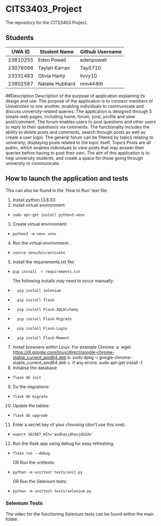 # CITS3403_Project

The repository for the CITS3403 Project.

## Students
|     UWA ID      |  Student Name   | Github Username |
|-----------------|-----------------|-----------------|
| 23810255        | Eden Powell     | edenpowell      |
| 23076096        | Taylah Karran   | Tay0710         |
| 23331483        | Olivia Hanly    | livvy10         |
| 23802587        | Natalie Hubbard | nnn444ttt       |

##Description
Description of the purpose of application explaining its design and use: The purpose of the application is to connect members of Universities to one another, enabling individuals to communicate and discuss university-related queries. The application is designed through 5 simple web pages, including home, forum, post, profile and view post/comment. The forum enables users to post questions and other users to reply to their question/s via comments. The functionality includes the ability to delete posts and comments, search through posts as well as create a user login. The general forum can be filtered by topics relating to university, displaying posts related to the topic itself. Topics Posts are all public, which enables individuals to view posts that may answer their queries before having to post their own. The aim of this application is to help university students, and create a space for those going through university to communicate.

## How to launch the application and tests
This can also be found in the 'How to Run' text file:
1. Install python (3.8.10)
2. Install virtual environment:
-     sudo apt-get install python3-venv
3. Create virtual environment:
-     python3 -m venv venv
4. Run the virtual environment:
-     source venv/bin/activate
5. Install the requirements.txt file:
-     pip install -r requirements.txt
   The following installs may need to occur manually:
-	    pip install selenium
-	    pip install flask
-	    pip install Flask-SQLAlchemy
-	    pip install Flask-Migrate
-	    pip install Flask-Login
-	    pip install Flask-Moment
7. Install browsers within Linux. For example Chrome:
    a. wget https://dl.google.com/linux/direct/google-chrome-stable_current_amd64.deb
    b. sudo dpkg -i google-chrome-stable_current_amd64.deb
    c. if any errors: sudo apt-get install -f
8. Initialise the database:
-     flask db init 
9. Do the migrations:
-     flask db migrate
10. Update the tables:
-     flask db upgrade
11. Enter a secret key of your choosing (don't use this one):
-     export SECRET_KEY='asdhasjdhasjdh22e'
12. Run the flask app using debug for easy refreshing:
-     flask run --debug
    OR 
    Run the unittests:
-     python -m unittest tests/unit.py
    OR
    Run the Selenium tests:
-     python -m unittest tests/selenium.py

### Selenium Tests
The video for the functioning Selenium tests can be found within the main folder.

